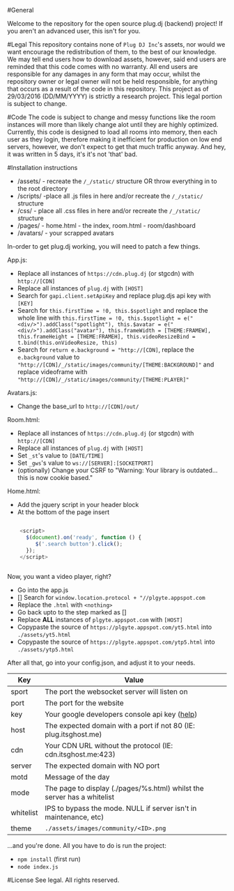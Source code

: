 #General

Welcome to the repository for the open source plug.dj (backend) project! If you aren't an advanced user, this isn't for you.

#Legal
This repository contains none of `Plug DJ Inc`'s assets, nor would we want encourage the redistribution of them, to the best of our knowledge. We may tell end users how to download assets, however, said end users are reminded that this code comes with no warranty. All end users are responsible for any damages in any form that may occur, whilst the repository owner or legal owner will not be held responsible, for anything that occurs as a result of the code in this repository. This project as of 29/03/2016 (DD/MM/YYYY) is strictly a research project. This legal portion is subject to change.

#Code
The code is subject to change and messy functions like the room instances will more than likely change alot until they are highly optimized. Currently, this code is designed to load all rooms into memory, then each user as they login, therefore making it inefficient for production on low end servers, however, we don't expect to get that much traffic anyway. And hey, it was written in 5 days, it's it's not 'that' bad.

#Installation instructions

- /assets/ - recreate the `/_/static/` structure OR throw everything in to the root directory
- /scripts/ -place all .js files in here and/or recreate the `/_/static/` structure  
- /css/ - place all .css files in here and/or recreate the `/_/static/` structure  
- /pages/ - home.html - the index, room.html - room/dashboard 
- /avatars/ - your scrapped avatars


In-order to get plug.dj working, you will need to patch a few things. 

App.js:

- Replace all instances of `https://cdn.plug.dj` (or stgcdn) with `http://[CDN]`
- Replace all instances of `plug.dj` with `[HOST]`
- Search for `gapi.client.setApiKey` and replace plug.djs api key with `[KEY]`
- Search for `this.firstTime = !0, this.$spotlight` and replace the whole line with `this.firstTime = !0, this.$spotlight = e("<div/>").addClass("spotlight"), this.$avatar = e("<div/>").addClass("avatar"), this.frameWidth = [THEME:FRAMEW], this.frameHeight = [THEME:FRAMEH], this.videoResizeBind = t.bind(this.onVideoResize, this)`
- Search for `return e.background = "http://[CDN]`, replace the `e.background` value to `"http://[CDN]/_/static/images/community/[THEME:BACKGROUND]"` and replace videoframe with `"http://[CDN]/_/static/images/community/[THEME:PLAYER]"`

Avatars.js:
- Change the base_url to `http://[CDN]/out/`

Room.html:

- Replace all instances of `https://cdn.plug.dj` (or stgcdn) with `http://[CDN]`
- Replace all instances of `plug.dj` with `[HOST]`
- Set `_st`'s value to `[DATE/TIME]`
- Set `_gws`'s value to `ws://[SERVER]:[SOCKETPORT]`
- (optionally) Change your CSRF to "Warning: Your library is outdated... this is now cookie based."

Home.html:

- Add the jquery script  in your header block 
- At the bottom of the page insert 

```javascript

    <script>
      $(document).on('ready', function () {
         $('.search button').click();
      });
    </script>
    
```



Now, you want a video player, right?

- Go into the app.js
- [] Search for `window.location.protocol + "//plgyte.appspot.com`
- Replace the `.html` with `<nothing>`
- Go back upto to the step marked as []
- Replace **ALL** instances of `plgyte.appspot.com` with `[HOST]`
- Copypaste the source of `https://plgyte.appspot.com/yt5.html` into `./assets/yt5.html`
- Copypaste the source of `https://plgyte.appspot.com/ytp5.html` into `./assets/ytp5.html`

After all that, go into your config.json, and adjust it to your needs.

|Key   |Value   |
|---|-----|
|sport | The port the websocket server will listen on|
|port | The port for the website|
|key | Your google developers console api key ([help](https://support.google.com/cloud/?hl=en#topic=3340599))|
|host  |The expected domain with a port if not 80 (IE: plug.itsghost.me)|
|cdn | Your CDN URL without the protocol (IE: cdn.itsghost.me:423)|
|server | The expected domain with NO port|
|motd | Message of the day|
|mode | The page to display (./pages/%s.html) whilst the server has a whitelist|
|whitelist | IPS to bypass the mode. NULL if server isn't in maintenance, etc)|
|theme | `./assets/images/community/<ID>.png`| 

...and you're done. All you have to do is run the project:
- `npm install` (first run)
- `node index.js`


#License
See legal. All rights reserved.